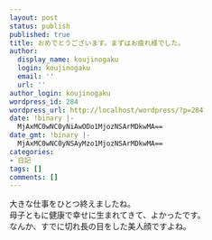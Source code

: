 ```yaml
---
layout: post
status: publish
published: true
title: おめでとうございます。まずはお疲れ様でした。
author:
  display_name: koujinogaku
  login: koujinogaku
  email: ''
  url: ''
author_login: koujinogaku
wordpress_id: 284
wordpress_url: http://localhost/wordpress/?p=284
date: !binary |-
  MjAxMC0wNC0yNiAwODo1MjozNSArMDkwMA==
date_gmt: !binary |-
  MjAxMC0wNC0yNSAyMzo1MjozNSArMDkwMA==
categories:
- 日記
tags: []
comments: []
---
```

<p>大きな仕事をひとつ終えましたね。<br />
母子ともに健康で幸せに生まれてきて、よかったです。<br />
なんか、すでに切れ長の目をした美人顔ですよね。</p>
